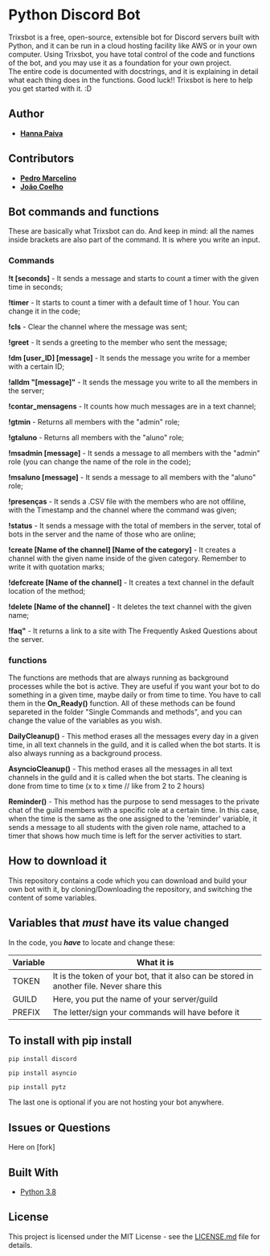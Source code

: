 # Python Discord Bot 

Trixsbot is a free, open-source, extensible bot for Discord servers built with Python, and it can be run in a cloud hosting facility like AWS or in your own computer. Using Trixsbot, you have total control of the code and functions of the bot, and you may use it as a foundation for your own project.  
The entire code is documented with docstrings, and it is explaining in detail what each thing does in the functions. Good luck!! Trixsbot is here to help you get started with it. :D
## Author

* **[Hanna Paiva](https://github.com/Hantriex)**

## Contributors

* **[Pedro Marcelino](https://github.com/pmarcelino)**
* **[João Coelho](https://github.com/joaopcoelho)**

## Bot commands and functions

These are basically what Trixsbot can do. 
And keep in mind: all the names inside brackets are also part of the command. It is where you write an input. 

### Commands

**!t [seconds]** - It sends a message and starts to count a timer with the given time in seconds;

**!timer** - It starts to count a timer with a default time of 1 hour. You can change it in the code;

**!cls** - Clear the channel where the message was sent; 

**!greet** - It sends a greeting to the member who sent the message;

**!dm [user_ID] [message]**  - It sends the message you write for a member with a certain ID;

**!alldm "[message]"** - It sends the message you write to all the members in the server;

**!contar_mensagens** - It counts how much messages are in a text channel;

**!gtmin** - Returns all members with the "admin" role;

**!gtaluno** - Returns all members with the "aluno" role;

**!msadmin [message]** - It sends a message to all members with the "admin" role (you can change the name of the role in the code); 

**!msaluno [message]** - It sends a message to all members with the "aluno" role;

**!presenças** - It sends a .CSV file with the members who are not offiline, with the Timestamp and the channel where the command was given; 

**!status** - It sends a message with the total of members in the server, total of bots in the server and the name of those who are online; 

**!create [Name of the channel] [Name of the category]** - It creates a channel with the given name inside of the given category. Remember to write it with quotation marks;

**!defcreate [Name of the channel]** - It creates a text channel in the default location of the method;

**!delete [Name of the channel]** - It deletes the text channel with the given name;

**!faq"** - It returns a link to a site with The Frequently Asked Questions about the server.

 ### functions
 
The functions are methods that are always running as background processes while the bot is active. They are useful if you want your bot to do something in a given time, maybe daily or from time to time. You have to call them in the **On_Ready()** function. 
All of these methods can be found separeted in the folder "Single Commands and methods", and you can change the value of the variables as you wish. 

**DailyCleanup()** - This method erases all the messages every day in a given time, in all text channels in the guild, and it 
     is called when the bot starts. It is also always running as a background process.
     
**AsyncioCleanup()** - This method erases all the messages in all text channels in the guild and it is called when the bot starts. The cleaning is done from time to time (x to x time // like from 2 to 2 hours)

**Reminder()** - This method has the purpose to send messages to the private chat of the guild members with a specific role at a certain time. In this case, when the time is the same as the one assigned to the 'reminder' variable, it sends a message to all students with the given role name, attached to a timer that shows how much time is left for the server activities to start. 

## How to download it

This repository contains a code which you can download and build your own bot with it, by cloning/Downloading the repository, and switching the content of some variables.


## Variables that ***must*** have its value changed

In the code, you ***have*** to locate and change these:

| Variable              | What it is                                                            |
| ----------------------| ----------------------------------------------------------------------|
| TOKEN                 | It is the token of your bot, that it also can be stored in another file. Never share this|
| GUILD                 | Here, you put the name of your server/guild |
| PREFIX                | The letter/sign your commands will have before it|




## To install with pip install


```
pip install discord
```
```
pip install asyncio
```
```
pip install pytz 
```
The last one is optional if you are not hosting your bot anywhere.


## Issues or Questions

Here on [fork]

## Built With

* [Python 3.8](https://www.python.org/)

## License

This project is licensed under the MIT License - see the [LICENSE.md](LICENSE.md) file for details.
